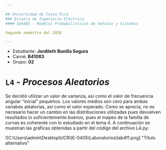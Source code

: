 ```yaml
---

## Universidad de Costa Rica
### Escuela de Ingeniería Eléctrica
#### IE0405 - Modelos Probabilísticos de Señales y Sistemas

Segundo semestre del 2020

---
```


* Estudiante: **Jordileth Bonilla Segura**
* Carné: **B41083**
* Grupo: **02**


# `L4` - *Procesos Aleatorios*

Se decidió utilizar un valor de varianza, así como el valor de frecuencia angular "inicial" pequeños. Los valores medios son cero para ambas variabes aleatorias, así como el valor esperado. Como se aprecia, no es necesario hacer un cambio en las distribuciones utilizadas pues devuelven resultados  lo suficientemente buenos, pues el mapeo de la familia de curvas es coherente con lo estudiado en el tema 4. A continuación se muestran las gráficas obtenidas a partir del código del archivo L4.py: 

![C:\Users\admin\Desktop\UCR\IE-0405\Laboratorios\lab4f1.png] "Título alternativo"


